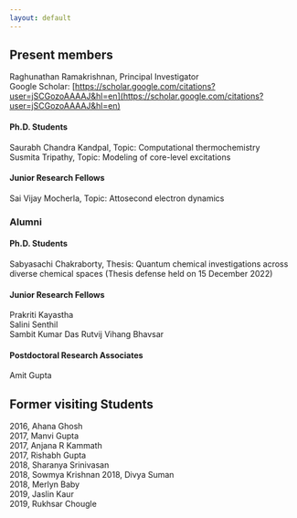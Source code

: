 ```yaml
---
layout: default
---
```


## Present members

Raghunathan Ramakrishnan, Principal Investigator      
 Google Scholar: [https://scholar.google.com/citations?user=jSCGozoAAAAJ&hl=en](https://scholar.google.com/citations?user=jSCGozoAAAAJ&hl=en)  
               
#### Ph.D. Students
Saurabh Chandra Kandpal, Topic: Computational thermochemistry     
Susmita Tripathy, Topic: Modeling of core-level excitations     

#### Junior Research Fellows
Sai Vijay Mocherla, Topic: Attosecond electron dynamics    
      
### Alumni   

#### Ph.D. Students

Sabyasachi Chakraborty, Thesis: Quantum chemical investigations across diverse chemical spaces (Thesis defense held on 15 December 2022)               

#### Junior Research Fellows
Prakriti Kayastha     
Salini Senthil      
Sambit Kumar Das 
Rutvij Vihang Bhavsar 
 
#### Postdoctoral Research Associates
Amit Gupta      

## Former visiting Students      
2016, Ahana Ghosh   
2017, Manvi Gupta      
2017, Anjana R Kammath     
2017, Rishabh Gupta      
2018, Sharanya Srinivasan      
2018, Sowmya Krishnan
2018, Divya Suman    
2018, Merlyn Baby    
2019, Jaslin Kaur      
2019, Rukhsar Chougle        



